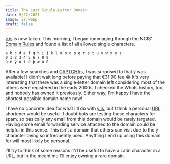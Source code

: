 ```yaml
---
title: The Last Single-Letter Domain
date: 9/22/2021
image: is.webp
draft: false
---
```


[ý.is](https://ý.is) is now taken. This morning, I began rummaging through the NCIS' [Domain Rules](https://www.isnic.is/en/domain/rules#2) and found a list of all allowed single characters.

```
a b c d e f g h i j k l m n o p q r s t u v w x y z
0 1 2 3 4 5 6 7 8 9
á é ý ú í ó þ æ ö ð
```

After a few searches and <abbr title="Completely Automated Public Turing test to tell Computers and Humans Apart">CAPTCHA</abbr>s, I was surprised to that `ý` was available! I didn't wait long before paying that €31.90 fee 😂 It's very interesting that there was a single-letter domain left considering most of the others were registered in the early 2000s. I checked the WhoIs history, too, and nobody has owned it previously. Either way, I'm happy I have the shortest possible domain name now!

I have no concrete idea for what I'll do with [ý.is](https://ý.is), but I think a personal <abbr title="Uniform Resource Locator">URL</abbr> shortener would be useful. I doubt bots are testing these characters for spam, so basically any email from this domain would be rarely targeted. Having some email forwarding service attached to the domain could be helpful in this sense. This isn't a domain that others can visit due to the `ý` character being so infrequently used. Anything I end up using this domain for will most likely be personal.

I'll try to think of some reasons it'd be useful to have a Latin character in a URL, but in the meantime I'll enjoy owning a rare domain.

